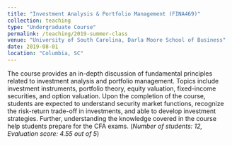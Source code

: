 ```yaml
---
title: "Investment Analysis & Portfolio Management (FINA469)"
collection: teaching
type: "Undergraduate Course"
permalink: /teaching/2019-summer-class
venue: "University of South Carolina, Darla Moore School of Business"
date: 2019-08-01
location: "Columbia, SC"
---
```


The course provides an in-depth discussion of fundamental principles related to investment analysis and portfolio management. Topics include investment instruments, portfolio theory, equity valuation, fixed-income securities, and option valuation. Upon the completion of the course, students are expected to understand security market functions, recognize the risk-return trade-off in investments, and able to develop investment strategies. Further, understanding the knowledge covered in the course help students prepare for the CFA exams.
(*Number of students: 12, Evaluation score: 4.55 out of 5*)